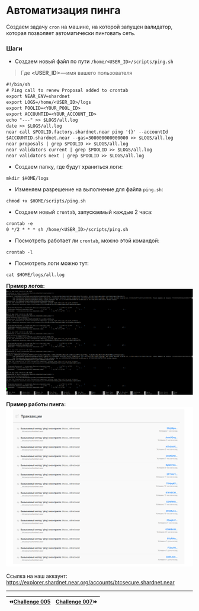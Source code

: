 Автоматизация пинга
===
Создаем задачу `cron` на машине, на которой запущен валидатор, которая позволяет автоматически пинговать сеть.

### Шаги
* Создаем новый файл по пути `/home/<USER_ID>/scripts/ping.sh`
> Где **&#60;USER_ID&#62;** — имя вашего пользователя

```
#!/bin/sh
# Ping call to renew Proposal added to crontab
export NEAR_ENV=shardnet
export LOGS=/home/<USER_ID>/logs
export POOLID=<YOUR_POOL_ID>
export ACCOUNTID=<YOUR_ACCOUNT_ID>
echo "---" >> $LOGS/all.log
date >> $LOGS/all.log
near call $POOLID.factory.shardnet.near ping '{}' --accountId $ACCOUNTID.shardnet.near --gas=300000000000000 >> $LOGS/all.log
near proposals | grep $POOLID >> $LOGS/all.log
near validators current | grep $POOLID >> $LOGS/all.log
near validators next | grep $POOLID >> $LOGS/all.log
```

* Создаем папку, где будут храниться логи:
```
mkdir $HOME/logs
```

* Изменяем разрешение на выполнение для файла `ping.sh`:
```
chmod +x $HOME/scripts/ping.sh
```

* Создаем новый `crontab`, запускаемый каждые 2 часа:
```
crontab -e
0 */2 * * * sh /home/<USER_ID>/scripts/ping.sh
```

* Посмотреть работает ли `crontab`, можно этой командой:
```
crontab -l
```

* Посмотреть логи можно тут:
```
cat $HOME/logs/all.log
```

**Пример логов:**
![](https://github.com/BTCSecure/stakewars-3/blob/main/images/challenge-006/1.png)

**Пример работы пинга:**
![](https://github.com/BTCSecure/stakewars-3/blob/main/images/challenge-006/2.png)

Ссылка на наш аккаунт:
<https://explorer.shardnet.near.org/accounts/btcsecure.shardnet.near>
***
⏪[Challenge 005](https://github.com/BTCSecure/stakewars-3/blob/main/challenge-005.md)     | [Challenge 007](https://github.com/BTCSecure/stakewars-3/blob/main/challenge-007.md)⏩
---|---:
